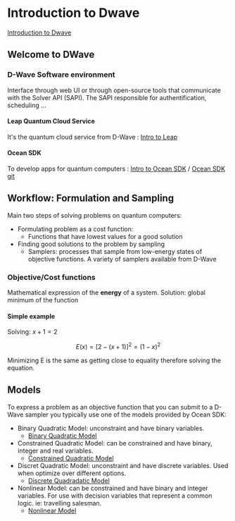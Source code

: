 # Introduction to Dwave
[Introduction to Dwave](https://docs.dwavesys.com/docs/latest/c_gs_1.html "Introduction to Dwave")

## Welcome to DWave

### D-Wave Software environment

Interface through web UI or through open-source tools that communicate with the Solver API (SAPI). The SAPI responsible for authentification, scheduling ...

#### Leap Quantum Cloud Service

It's the quantum cloud service from D-Wave : [Intro to Leap](https://docs.dwavesys.com/docs/latest/leap.html "Intro to Leap documentation")

#### Ocean SDK

To develop apps for quantum computers : [Intro to Ocean SDK](https://docs.ocean.dwavesys.com/en/stable/?_gl=1*1x4ae0q*_gcl_au*MTQ5NjE3MDI2Ni4xNzI5ODQ5MjU5*_ga*MTQwNzMyMzIyNC4xNzI5ODQ5MjU5*_ga_DXNKH9HE3W*MTcyOTg0OTI1OS4xLjEuMTcyOTg0OTk1OS42MC4wLjA.) / [Ocean SDK git](https://github.com/dwavesystems)

## Workflow: Formulation and Sampling

Main two steps of solving problems on quantum computers:
- Formulating problem as a cost function:
  - Functions that have lowest values for a good solution
- Finding good solutions to the problem by sampling
  - Samplers: processes that sample from low-energy states of objective functions. A variety of samplers available from D-Wave

### Objective/Cost functions

Mathematical expression of the **energy** of a system. Solution: global minimum of the function

#### Simple example

Solving: $x+1=2$
```math
E(x)=[2-(x+1)]^2 = (1-x)^2
```
Minimizing E is the same as getting close to equality therefore solving the equation.

## Models

To express a problem as an objective function that you can submit to a D-Wave sampler you typically use one of the models provided by Ocean SDK:
- Binary Quadratic Model: unconstraint and have binary variables. 
  - [Binary Quadratic Model](https://docs.ocean.dwavesys.com/en/stable/concepts/bqm.html?_gl=1*q63ya7*_gcl_au*MTQ5NjE3MDI2Ni4xNzI5ODQ5MjU5*_ga*MTQwNzMyMzIyNC4xNzI5ODQ5MjU5*_ga_DXNKH9HE3W*MTcyOTg0OTI1OS4xLjEuMTcyOTg1MDkzMy42MC4wLjA.#bqm-sdk)
- Constrained Quadratic Model: can be constrained and have binary, integer and real variables.
  -  [Constrained Quadratic Model](https://docs.ocean.dwavesys.com/en/stable/concepts/cqm.html?_gl=1*guerb4*_gcl_au*MTQ5NjE3MDI2Ni4xNzI5ODQ5MjU5*_ga*MTQwNzMyMzIyNC4xNzI5ODQ5MjU5*_ga_DXNKH9HE3W*MTcyOTg0OTI1OS4xLjEuMTcyOTg1MDkzMy42MC4wLjA.#cqm-sdk)
- Discret Quadratic Model: unconstraint and have discrete variables. Used when optimize over different options.
  -  [Discrete Quadradatic Model](https://docs.ocean.dwavesys.com/en/stable/concepts/dqm.html?_gl=1*1x82ace*_gcl_au*MTQ5NjE3MDI2Ni4xNzI5ODQ5MjU5*_ga*MTQwNzMyMzIyNC4xNzI5ODQ5MjU5*_ga_DXNKH9HE3W*MTcyOTg0OTI1OS4xLjEuMTcyOTg1MDkzMy42MC4wLjA.#dqm-sdk)
- Nonlinear Model: can be constrained and have binary and integer variables. For use with decision variables that represent a common logic. ie: travelling salesman.
  - [Nonlinear Model](https://docs.ocean.dwavesys.com/en/stable/concepts/nl_model.html?_gl=1*1l1clzb*_gcl_au*MTQ5NjE3MDI2Ni4xNzI5ODQ5MjU5*_ga*MTQwNzMyMzIyNC4xNzI5ODQ5MjU5*_ga_DXNKH9HE3W*MTcyOTg0OTI1OS4xLjEuMTcyOTg1MDkzMy42MC4wLjA.#nl-model-sdk)